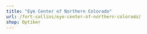 ```yaml
---
title: "Eye Center of Northern Colorado"
url: /fort-collins/eye-center-of-northern-colorado/
shop: Optiker
---
```

